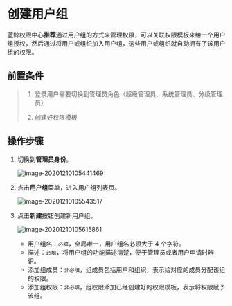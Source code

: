 # 创建用户组

蓝鲸权限中心**推荐**通过用户组的方式来管理权限，可以关联权限模板来给一个用户组授权，然后通过将用户或组织加入用户组，这些用户或组织就自动拥有了该用户组的权限。 

## 前置条件

> 1. 登录用户需要切换到管理员角色（超级管理员、系统管理员、分级管理员）
>
> 2. 创建好权限模板

## 操作步骤

1. 切换到**管理员身份**。

   ![image-20201210105441469](CreateGroups/image-20201210105441469.png)

2. 点击**用户组**菜单，进入用户组列表页。

   ![image-20201210105543517](CreateGroups/image-20201210105543517.png)

3. 点击**新建**按钮创建新用户组。

   ![image-20201210105615861](CreateGroups/image-20201210105615861.png)

   - 用户组名：`必填`，全局唯一，用户组名必须大于 4 个字符。
   - 描述：`必填`，将用户组的功能描述清楚，便于管理员或者用户申请时辨识。
   - 添加组成员：`非必填`，组成员包括用户和组织，表示给对应的成员分配该组的权限。
   - 添加组权限：`非必填`，组权限添加已经创建好的权限模板，表示将权限赋予该组。
